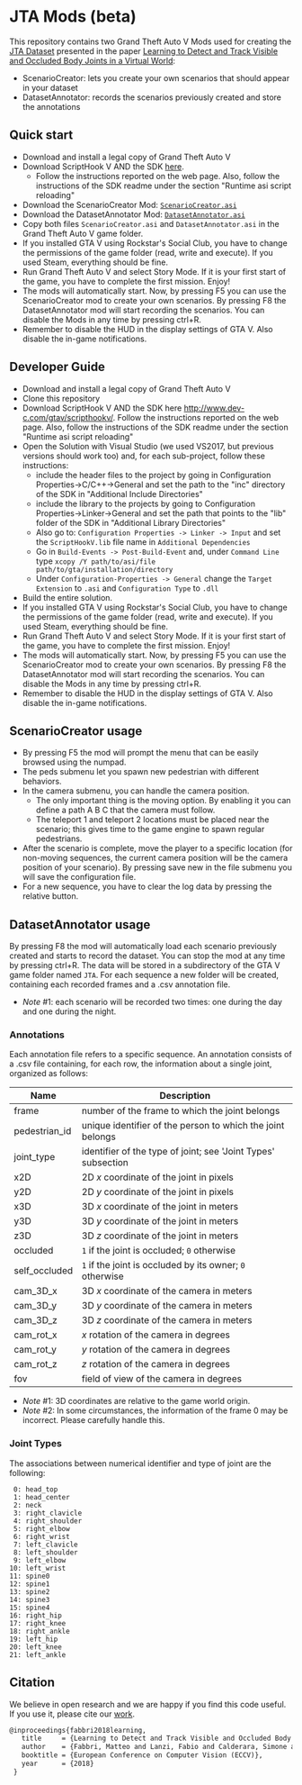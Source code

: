 # JTA Mods (beta)
This repository contains two Grand Theft Auto V Mods used for creating the [JTA Dataset](http://imagelab.ing.unimore.it/jta) presented in the paper [Learning to Detect and Track Visible and Occluded Body Joints in a Virtual World](https://arxiv.org/abs/1803.08319):
- ScenarioCreator: lets you create your own scenarios that should appear in your dataset
- DatasetAnnotator: records the scenarios previously created and store the annotations

## Quick start
- Download and install a legal copy of Grand Theft Auto V
- Download ScriptHook V AND the SDK [here](http://www.dev-c.com/gtav/scripthookv/). 
    - Follow the instructions reported on the web page. Also, follow the instructions of the SDK readme under the section "Runtime asi script reloading"
- Download the ScenarioCreator Mod: [`ScenarioCreator.asi`](https://drive.google.com/file/d/1ngV49QzDRmVL0KvewW_Fs0vklJNIM2K6/view?usp=sharing)
- Download the DatasetAnnotator Mod: [`DatasetAnnotator.asi`](https://drive.google.com/file/d/1kY6VxOHfSVc6vSC08FR5l4acv_PEo_i_/view?usp=sharing)
- Copy both files `ScenarioCreator.asi` and `DatasetAnnotator.asi` in the Grand Theft Auto V game folder.
- If you installed GTA V using Rockstar's Social Club, you have to change the permissions of the game folder (read, write and execute). If you used Steam, everything should be fine.
- Run Grand Theft Auto V and select Story Mode. If it is your first start of the game, you have to complete the first mission. Enjoy!
- The mods will automatically start. Now, by pressing F5 you can use the ScenarioCreator mod to create your own scenarios. By pressing F8 the DatasetAnnotator mod will start recording the scenarios. You can disable the Mods in any time by pressing ctrl+R.
- Remember to disable the HUD in the display settings of GTA V. Also disable the in-game notifications.


## Developer Guide
- Download and install a legal copy of Grand Theft Auto V
- Clone this repository
- Download ScriptHook V AND the SDK here http://www.dev-c.com/gtav/scripthookv/. Follow the instructions reported on the web page. Also, follow the instructions of the SDK readme under the section "Runtime asi script reloading"
- Open the Solution with Visual Studio (we used VS2017, but previous versions should work too) and, for each sub-project, follow these instructions:
	- include the header files to the project by going in Configuration Properties->C/C++->General and set the path to the "inc" directory of the SDK in "Additional Include Directories"
	- include the library to the projects by going to Configuration Properties->Linker->General  and set the path that points to the "lib" folder of the SDK in "Additional Library Directories" 
	- Also go to:  `Configuration Properties -> Linker -> Input`  and set the `ScriptHookV.lib` file name in `Additional Dependencies`
	- Go in `Build-Events -> Post-Build-Event` and, under `Command Line` type `xcopy /Y path/to/asi/file path/to/gta/installation/directory`
	- Under `Configuration-Properties -> General` change the `Target Extension` to `.asi` and `Configuration Type` to `.dll`
- Build the entire solution.
- If you installed GTA V using Rockstar's Social Club, you have to change the permissions of the game folder (read, write and execute). If you used Steam, everything should be fine.
- Run Grand Theft Auto V and select Story Mode. If it is your first start of the game, you have to complete the first mission. Enjoy!
- The mods will automatically start. Now, by pressing F5 you can use the ScenarioCreator mod to create your own scenarios. By pressing F8 the DatasetAnnotator mod will start recording the scenarios. You can disable the Mods in any time by pressing ctrl+R.
- Remember to disable the HUD in the display settings of GTA V. Also disable the in-game notifications.


## ScenarioCreator usage
- By pressing F5 the mod will prompt the menu that can be easily browsed using the numpad. 
- The peds submenu let you spawn new pedestrian with different behaviors.
- In the camera submenu, you can handle the camera position. 
	- The only important thing is the moving option. By enabling it you can define a path A B C that the camera must follow.
	- The teleport 1 and teleport 2 locations must be placed near the scenario; this gives time to the game engine to spawn regular pedestrians.
- After the scenario is complete, move the player to a specific location (for non-moving sequences, the current camera position will be the camera position of your scenario). By pressing save new in the file submenu you will save the configuration file.
- For a new sequence, you have to clear the log data by pressing the relative button.

## DatasetAnnotator usage
By pressing F8 the mod will automatically load each scenario previously created and starts to record the dataset. You can stop the mod at any time by pressing ctrl+R. The data will be stored in a subdirectory of the GTA V game folder named `JTA`. For each sequence a new folder will be created, containing each recorded frames and a .csv annotation file.

* _Note_ #1: each scenario will be recorded two times: one during the day and one during the night.


### Annotations 

Each annotation file refers to a specific sequence. An annotation consists of a .csv file containing, for each row, the information about a single joint, organized as follows:

| Name          | Description                                                   |
| ------------- | ------------------------------------------------------------- |
| frame         | number of the frame to which the joint belongs                |
| pedestrian_id | unique identifier of the person to which the joint belongs    |
| joint_type    | identifier of the type of joint; see 'Joint Types' subsection |
| x2D           | 2D _x_ coordinate of the joint in pixels                      |
| y2D           | 2D _y_ coordinate of the joint in pixels                      |
| x3D           | 3D _x_ coordinate of the joint in meters                      |
| y3D           | 3D _y_ coordinate of the joint in meters                      |
| z3D           | 3D _z_ coordinate of the joint in meters                      |
| occluded      | `1` if the joint is occluded; `0` otherwise                   |
| self_occluded | `1` if the joint is occluded by its owner; `0` otherwise      |
| cam_3D_x      | 3D _x_ coordinate of the camera in meters                     |
| cam_3D_y      | 3D _y_ coordinate of the camera in meters                     |
| cam_3D_z      | 3D _z_ coordinate of the camera in meters                     |
| cam_rot_x     | _x_ rotation of the camera in degrees                         |
| cam_rot_y     | _y_ rotation of the camera in degrees                         |
| cam_rot_z     | _z_ rotation of the camera in degrees                         |
| fov           | field of view of the camera in degrees                        |


* _Note_ #1: 3D coordinates are relative to the game world origin.
* _Note_ #2: In some circumstances, the information of the frame 0 may be incorrect. Please carefully handle this.

### Joint Types

The associations between numerical identifier and type of joint are the following:

```
 0: head_top
 1: head_center
 2: neck
 3: right_clavicle
 4: right_shoulder
 5: right_elbow
 6: right_wrist
 7: left_clavicle
 8: left_shoulder
 9: left_elbow
10: left_wrist
11: spine0
12: spine1
13: spine2
14: spine3
15: spine4
16: right_hip
17: right_knee
18: right_ankle
19: left_hip
20: left_knee
21: left_ankle
```

## Citation

We believe in open research and we are happy if you find this code useful.   
If you use it, please cite our [work](https://arxiv.org/abs/1803.08319).

```latex
@inproceedings{fabbri2018learning,
   title     = {Learning to Detect and Track Visible and Occluded Body Joints in a Virtual World},
   author    = {Fabbri, Matteo and Lanzi, Fabio and Calderara, Simone and Palazzi, Andrea and Vezzani, Roberto and Cucchiara, Rita},
   booktitle = {European Conference on Computer Vision (ECCV)},
   year      = {2018}
 }
```



